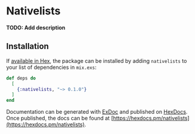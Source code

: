# Nativelists

**TODO: Add description**

## Installation

If [available in Hex](https://hex.pm/docs/publish), the package can be installed
by adding `nativelists` to your list of dependencies in `mix.exs`:

```elixir
def deps do
  [
    {:nativelists, "~> 0.1.0"}
  ]
end
```

Documentation can be generated with [ExDoc](https://github.com/elixir-lang/ex_doc)
and published on [HexDocs](https://hexdocs.pm). Once published, the docs can
be found at [https://hexdocs.pm/nativelists](https://hexdocs.pm/nativelists).

